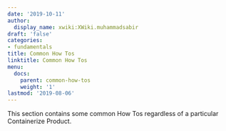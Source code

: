 ```yaml
---
date: '2019-10-11'
author:
  display_name: xwiki:XWiki.muhammadsabir
draft: 'false'
categories:
- fundamentals
title: Common How Tos
linktitle: Common How Tos
menu:
  docs:
    parent: common-how-tos
    weight: '1'
lastmod: '2019-08-06'
---
```


This section contains some common How Tos regardless of a particular Containerize Product.
